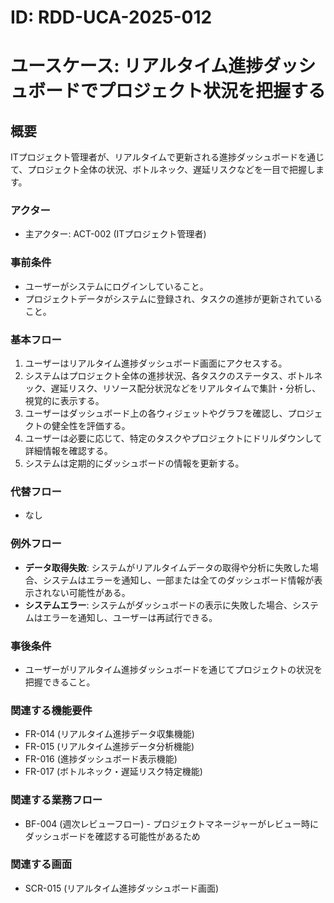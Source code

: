 # ID: RDD-UCA-2025-012

# ユースケース: リアルタイム進捗ダッシュボードでプロジェクト状況を把握する

## 概要

ITプロジェクト管理者が、リアルタイムで更新される進捗ダッシュボードを通じて、プロジェクト全体の状況、ボトルネック、遅延リスクなどを一目で把握します。

### アクター

- 主アクター: ACT-002 (ITプロジェクト管理者)

### 事前条件

- ユーザーがシステムにログインしていること。
- プロジェクトデータがシステムに登録され、タスクの進捗が更新されていること。

### 基本フロー

1. ユーザーはリアルタイム進捗ダッシュボード画面にアクセスする。
1. システムはプロジェクト全体の進捗状況、各タスクのステータス、ボトルネック、遅延リスク、リソース配分状況などをリアルタイムで集計・分析し、視覚的に表示する。
1. ユーザーはダッシュボード上の各ウィジェットやグラフを確認し、プロジェクトの健全性を評価する。
1. ユーザーは必要に応じて、特定のタスクやプロジェクトにドリルダウンして詳細情報を確認する。
1. システムは定期的にダッシュボードの情報を更新する。

### 代替フロー

- なし

### 例外フロー

- **データ取得失敗**: システムがリアルタイムデータの取得や分析に失敗した場合、システムはエラーを通知し、一部または全てのダッシュボード情報が表示されない可能性がある。
- **システムエラー**: システムがダッシュボードの表示に失敗した場合、システムはエラーを通知し、ユーザーは再試行できる。

### 事後条件

- ユーザーがリアルタイム進捗ダッシュボードを通じてプロジェクトの状況を把握できること。

### 関連する機能要件

- FR-014 (リアルタイム進捗データ収集機能)
- FR-015 (リアルタイム進捗データ分析機能)
- FR-016 (進捗ダッシュボード表示機能)
- FR-017 (ボトルネック・遅延リスク特定機能)

### 関連する業務フロー

- BF-004
  (週次レビューフロー) - プロジェクトマネージャーがレビュー時にダッシュボードを確認する可能性があるため

### 関連する画面

- SCR-015 (リアルタイム進捗ダッシュボード画面)
